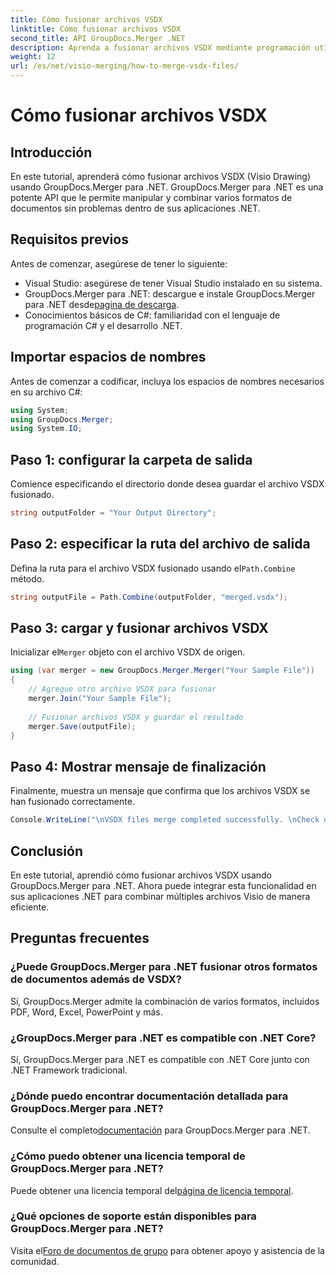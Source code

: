 ```yaml
---
title: Cómo fusionar archivos VSDX
linktitle: Cómo fusionar archivos VSDX
second_title: API GroupDocs.Merger .NET
description: Aprenda a fusionar archivos VSDX mediante programación utilizando GroupDocs.Merger para .NET. Este tutorial proporciona instrucciones paso a paso con ejemplos de código.
weight: 12
url: /es/net/visio-merging/how-to-merge-vsdx-files/
---
```


# Cómo fusionar archivos VSDX

## Introducción
En este tutorial, aprenderá cómo fusionar archivos VSDX (Visio Drawing) usando GroupDocs.Merger para .NET. GroupDocs.Merger para .NET es una potente API que le permite manipular y combinar varios formatos de documentos sin problemas dentro de sus aplicaciones .NET.
## Requisitos previos
Antes de comenzar, asegúrese de tener lo siguiente:
- Visual Studio: asegúrese de tener Visual Studio instalado en su sistema.
-  GroupDocs.Merger para .NET: descargue e instale GroupDocs.Merger para .NET desde[pagina de descarga](https://releases.groupdocs.com/merger/net/).
- Conocimientos básicos de C#: familiaridad con el lenguaje de programación C# y el desarrollo .NET.

## Importar espacios de nombres
Antes de comenzar a codificar, incluya los espacios de nombres necesarios en su archivo C#:
```csharp
using System; 
using GroupDocs.Merger;
using System.IO;
```
## Paso 1: configurar la carpeta de salida
Comience especificando el directorio donde desea guardar el archivo VSDX fusionado.
```csharp
string outputFolder = "Your Output Directory";
```
## Paso 2: especificar la ruta del archivo de salida
 Defina la ruta para el archivo VSDX fusionado usando el`Path.Combine` método.
```csharp
string outputFile = Path.Combine(outputFolder, "merged.vsdx");
```
## Paso 3: cargar y fusionar archivos VSDX
 Inicializar el`Merger` objeto con el archivo VSDX de origen.
```csharp
using (var merger = new GroupDocs.Merger.Merger("Your Sample File"))
{
    // Agregue otro archivo VSDX para fusionar
    merger.Join("Your Sample File");
    
    // Fusionar archivos VSDX y guardar el resultado
    merger.Save(outputFile);
}
```
## Paso 4: Mostrar mensaje de finalización
Finalmente, muestra un mensaje que confirma que los archivos VSDX se han fusionado correctamente.
```csharp
Console.WriteLine("\nVSDX files merge completed successfully. \nCheck output in {0}", outputFolder);
```

## Conclusión
En este tutorial, aprendió cómo fusionar archivos VSDX usando GroupDocs.Merger para .NET. Ahora puede integrar esta funcionalidad en sus aplicaciones .NET para combinar múltiples archivos Visio de manera eficiente.

## Preguntas frecuentes
### ¿Puede GroupDocs.Merger para .NET fusionar otros formatos de documentos además de VSDX?
Sí, GroupDocs.Merger admite la combinación de varios formatos, incluidos PDF, Word, Excel, PowerPoint y más.
### ¿GroupDocs.Merger para .NET es compatible con .NET Core?
Sí, GroupDocs.Merger para .NET es compatible con .NET Core junto con .NET Framework tradicional.
### ¿Dónde puedo encontrar documentación detallada para GroupDocs.Merger para .NET?
 Consulte el completo[documentación](https://tutorials.groupdocs.com/merger/net/) para GroupDocs.Merger para .NET.
### ¿Cómo puedo obtener una licencia temporal de GroupDocs.Merger para .NET?
 Puede obtener una licencia temporal del[página de licencia temporal](https://purchase.groupdocs.com/temporary-license/).
### ¿Qué opciones de soporte están disponibles para GroupDocs.Merger para .NET?
 Visita el[Foro de documentos de grupo](https://forum.groupdocs.com/c/merger/32) para obtener apoyo y asistencia de la comunidad.